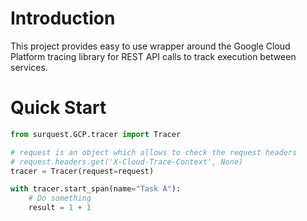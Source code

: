 # Introduction

This project provides easy to use wrapper around the Google Cloud Platform tracing library for REST API calls to track execution between services.

# Quick Start

```python
from surquest.GCP.tracer import Tracer

# request is an object which allows to check the request headers
# request.headers.get('X-Cloud-Trace-Context', None)
tracer = Tracer(request=request)

with tracer.start_span(name="Task A"):
    # Do something
    result = 1 + 1
    
```
